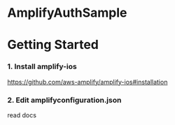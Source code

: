 # AmplifyAuthSample

# Getting Started

### 1. Install amplify-ios

https://github.com/aws-amplify/amplify-ios#installation

### 2. Edit amplifyconfiguration.json

read docs

